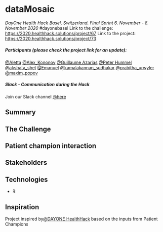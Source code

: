 # dataMosaic
*DayOne Health Hack Basel, Switzerland. Final Sprint 6. November - 8. November 2020* #dayonebasel
Link to the challenge: https://2020.healthhack.solutions/project/67
Link to the project: https://2020.healthhack.solutions/project/73
##### Participants (please check the project link for an update):
[@Aletta](https://2020.healthhack.solutions/user/Aletta)
[@Alex_Kononov](https://2020.healthhack.solutions/user/Alex_Kononov)
[@Guillaume Azarias](https://2020.healthhack.solutions/user/GuillaumeAzarias)
[@Peter Hummel](https://2020.healthhack.solutions/user/PeterHummel)
[@akshata_shet](https://2020.healthhack.solutions/user/akshata_shet)
[@Emanuel](https://2020.healthhack.solutions/user/emanuel) 
[@kamalakannan_sudhakar](https://2020.healthhack.solutions/user/kamalakannan_sudhakar)
[@prabitha_urwyler](https://2020.healthhack.solutions/user/prabitha_urwyler)
[@maxim_popov](https://2020.healthhack.solutions/user/maxim_popov)
##### Slack - Communication during the Hack
Join our Slack channel [@here](https://dayonehealthhack.slack.com/archives/C01CP943HV5)

## Summary

## The Challenge

## Patient champion interaction

## Stakeholders

## Technologies
* R

## Inspiration
Project inspired by[@DAYONE HealthHack](https://2020.healthhack.solutions/) based on the inputs from Patient Champions
